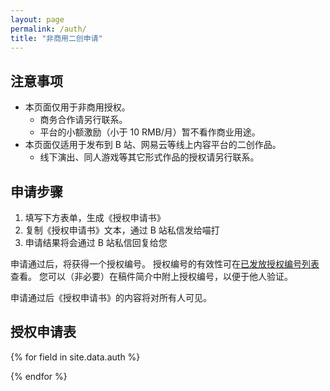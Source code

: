 ```yaml
---
layout: page
permalink: /auth/
title: "非商用二创申请"
---
```


<style>
table {
  width: 0
}
</style>

## 注意事项

- 本页面仅用于非商用授权。
  - 商务合作请另行联系。
  - 平台的小额激励（小于 10 RMB/月）暂不看作商业用途。
- 本页面仅适用于发布到 B 站、网易云等线上内容平台的二创作品。
  - 线下演出、同人游戏等其它形式作品的授权请另行联系。

## 申请步骤

1. 填写下方表单，生成《授权申请书》
2. 复制《授权申请书》文本，通过 B 站私信发给喵打
3. 申请结果将会通过 B 站私信回复给您

申请通过后，将获得一个授权编号。
授权编号的有效性可在[已发放授权编号列表](/auth-list/)查看。
您可以（非必要）在稿件简介中附上授权编号，以便于他人验证。

申请通过后《授权申请书》的内容将对所有人可见。

## 授权申请表

<table>
<tbody>
<tr>
  <td>源作品</td>
  <td>
    <select id="input_source">
    {% assign open_opera = site.data.opera | where: "status", "open" %}
    {% for opus in open_opera %}
      <option>{{ opus.id }} {{ opus.title }}</option>
    {% endfor %}
    </select>
  </td>
</tr>
<tr>
  <td>二创完整标题</td>
  <td><input id="input_title" /></td>
</tr>

{% for field in site.data.auth %}
<tr id="{{ field.id }}">
  <td>{{ field.key }}</td>
  <td>
  {% for option in field.options %}
    <label>
      <input type="{{ field.input_type }}" name="{{ field.id }}_radio" />
      {{ option }}
    </label> <br />
  {% endfor %}
  {% if field.input_type == "textarea" %}
    <textarea rows="5" cols="40" name="{{ field.id }}_textarea"></textarea>
  {% endif %}
  {% if field.input_other %}
    <label>
      <input type="{{ field.input_type }}" name="{{ field.id }}_radio" />
      其它 <input name="{{ field.id }}_other" />
    </label> <br />
  {% endif %}
  {{ field.note }}
  </td>
</tr>
{% endfor %}
<tr>
  <td>参创人员职能表</td>
  <td> <textarea rows="5" cols="40" id="input_staff" ></textarea> </td>
</tr>
<tr>
  <td>备注</td>
  <td> <textarea rows="5" cols="40" id="input_comment" ></textarea> </td>
</tr>
<tr>
  <td>协议</td>
  <td><ol>
  <li>必须由 UP 主本人发起申请</li>
  <li>生成的《授权申请书》中所述内容必须与实际稿件完全一致</li>
  <li>作品必须是非恶意、非引战的，且符合法律、道德、及圈内风俗</li>
  <li>本协议中任意一条不被满足时，授权将失效</li>
  </ol> </td>
</tr>
<tr>
  <td colspan="2">
    <button onclick="submit_form()">同意协议，生成申请书</button>
    <a id="hint"></a>
  </td>
</tr>
</tbody>
</table>

<div class="highlighter-rouge">
  <div class="highlight">
    <pre class="highlight" id="form_output"></pre>
  </div>
</div>

<script>
var user_inputs = {};

function refresh_form() {
  for (var i in user_inputs) {
    var user_input = user_inputs[i];
    var condition = user_input.condition;
    if (condition) {
      var that = user_inputs[condition.key];
      user_input.row.style.display = "none";
      for (var i in condition.expected_indices) {
        var index = condition.expected_indices[i];
        if (that.radios[index].checked) {
          user_input.row.style.display = "";
          break;
        }
      }
    }
  }
}

function init_form() {
{% for field in site.data.auth %}
  var row = document.getElementById("{{ field.id }}");
  var radios = document.getElementsByName("{{ field.id }}_radio");
  var user_input = {
    row: row,
    radios: radios,
    key: "{{ field.key }}",
    input_type: "{{ field.input_type }}",
    options: [ "{{ field.options | join: '", "' }}"],
    input_other: {% if field.input_other %} true {% else %} false {% endif %}
  };
  {% if field.condition %}
  user_input.condition = {
    key: "{{ field.condition.key }}",
    expected_indices: [{{ field.condition.expected_indices }}]
  };
  {% endif %}
  user_inputs["{{ field.id }}"] = user_input;
  for (var i in radios) {
    radios[i].onclick = refresh_form;
  }
{% endfor %}

  refresh_form();
}

function make_output() {
  var date = new Date();
  var result = "# 授权申请书\n" +
               date.getFullYear() + "-" + date.getMonth() + "-" + date.getDate() + "\n";
  var input_source = document.getElementById("input_source");
  result += "源作品: " + input_source.value + "\n";

  var input_title = document.getElementById("input_title");
  if (input_title.value) {
    result += "标题: " + input_title.value + "\n";
  } else {
    return "申请书生成失败: 稿件标题不能为空";
  }

  var input_staff = document.getElementById("input_staff");
  if (input_staff.value) {
    result += "Staff: \n" + input_staff.value + "\n";
  } else {
    return "申请书生成失败: 参创表不能为空";
  }

  for (var i in user_inputs) {
    var user_input = user_inputs[i];
    if (user_input.row.style.display) {
      continue;
    }

    if (user_input.input_type == "radio" || user_input.input_type == "checkbox") {
      var checked_found = false;
      for (var ri in user_input.radios) {
        var radio = user_input.radios[ri];
        if (radio.checked) {
          checked_found = true;
          if (ri >= user_input.options.length && user_input.input_other) {
            var other_text = document.getElementsByName(i + "_other")[0];
            result += user_input.key + ": 其它（" + other_text.value + "）\n";
          } else {
            result += user_input.key + ": " + user_input.options[ri] + "\n";
          }
        }
      }

      if (!checked_found) {
        return "申请书生成失败: 存在未选择项 " + user_input.key;
      }
    }

    if (user_input.input_type == "textarea") {
      var textarea = document.getElementsByName(i + "_textarea")[0];
      result += user_input.key + ":\n" + textarea.value + "\n";
    }
  }

  var input_comment = document.getElementById("input_comment");
  if (input_comment.value) {
    result += "备注: \n" + input_comment.value + "\n";
  }

  return result;
}

function submit_form() {
  var output = document.getElementById("form_output");
  var result = make_output();
  output.innerHTML = result;

  if (result.startsWith("#")) {
    var aux = document.createElement("textarea"); 
    aux.value = result;
    document.body.appendChild(aux); 
    aux.select();
    document.execCommand("copy"); 
    document.body.removeChild(aux);

    var hint = document.getElementById("hint");
    hint.innerHTML = "已自动复制到剪贴板";
  }
}

init_form();
</script>

